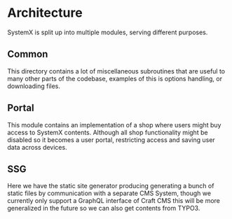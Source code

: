 # Architecture
SystemX is split up into multiple modules, serving different purposes.

## Common
This directory contains a lot of miscellaneous subroutines that are useful to many other
parts of the codebase, examples of this is options handling, or downloading files.

## Portal
This module contains an implementation of a shop where users might buy access to
SystemX contents. Although all shop functionality might be disabled so it becomes
a user portal, restricting access and saving user data across devices.

## SSG
Here we have the static site generator producing generating a bunch of static
files by communication with a separate CMS System, though we currently only
support a GraphQL interface of Craft CMS this will be more generalized in the
future so we can also get contents from TYPO3.

